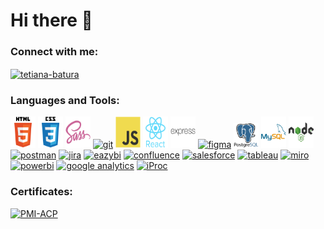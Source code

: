 <h1 align="left">Hi there 👋</h1>

<h3 align="left">Connect with me:</h3>
<p align="left">
<a href="https://linkedin.com/in/tetiana-batura" target="blank"><img align="center" src="https://raw.githubusercontent.com/rahuldkjain/github-profile-readme-generator/master/src/images/icons/Social/linked-in-alt.svg" alt="tetiana-batura" height="30" width="40" /></a>
</p>

<h3 align="left">Languages and Tools:</h3>
<p align="left"> <a href="https://www.w3.org/html/" target="blank" rel="noreferrer"> <img src="https://raw.githubusercontent.com/devicons/devicon/master/icons/html5/html5-original-wordmark.svg" alt="html5" width="40" height="50"/></a> 
<a href="https://www.w3schools.com/css/" target="blank" rel="noreferrer"> <img src="https://raw.githubusercontent.com/devicons/devicon/master/icons/css3/css3-original-wordmark.svg" alt="css3" width="40" height="50"/></a>
<a href="https://sass-lang.com" target="blank" rel="noreferrer"> <img src="https://raw.githubusercontent.com/devicons/devicon/master/icons/sass/sass-original.svg" alt="sass" width="40" height="50"/></a>
<a href="https://git-scm.com/" target="blank" rel="noreferrer"> <img src="https://www.vectorlogo.zone/logos/git-scm/git-scm-icon.svg" alt="git" width="40" height="50"/></a> 
<a href="https://developer.mozilla.org/en-US/docs/Web/JavaScript" target="blank" rel="noreferrer"> <img src="https://raw.githubusercontent.com/devicons/devicon/master/icons/javascript/javascript-original.svg" alt="javascript" width="40" height="50"/></a>
<a href="https://reactjs.org/" target="blank" rel="noreferrer"> <img src="https://raw.githubusercontent.com/devicons/devicon/master/icons/react/react-original-wordmark.svg" alt="react" width="40" height="50"/></a> 
<a href="https://expressjs.com" target="blank" rel="noreferrer"> <img src="https://raw.githubusercontent.com/devicons/devicon/master/icons/express/express-original-wordmark.svg" alt="express" width="40" height="50"/></a> 
<a href="https://www.figma.com/" target="blank" rel="noreferrer"> <img src="https://www.vectorlogo.zone/logos/figma/figma-icon.svg" alt="figma" width="40" height="50"/></a> 
<a href="https://www.postgresql.org" target="_blank" rel="noreferrer"> <img src="https://raw.githubusercontent.com/devicons/devicon/master/icons/postgresql/postgresql-original-wordmark.svg" alt="postgresql" width="40" height="40"/></a>
<a href="https://www.mysql.com/" target="blank" rel="noreferrer"> <img src="https://raw.githubusercontent.com/devicons/devicon/master/icons/mysql/mysql-original-wordmark.svg" alt="mysql" width="40" height="50"/></a> 
<a href="https://nodejs.org" target="blank" rel="noreferrer"> <img src="https://raw.githubusercontent.com/devicons/devicon/master/icons/nodejs/nodejs-original-wordmark.svg" alt="nodejs" width="40" height="50"/></a> 
<a href="https://postman.com" target="blank" rel="noreferrer"> <img src="https://www.vectorlogo.zone/logos/getpostman/getpostman-icon.svg" alt="postman" width="40" height="40"/></a> 
<a href="https://www.atlassian.com" target="blank" rel="noreferrer"> <img src="https://www.vectorlogo.zone/logos/atlassian_jira/atlassian_jira-icon.svg" alt="jira" width="40" height="40"/></a> 
<a href="https://eazybi.com" target="blank" rel="noreferrer"> <img src="https://www.vectorlogo.zone/logos/eazybi/eazybi-ar21.svg" alt="eazybi" width="40" height="50"/></a> 
<a href="https://www.atlassian.com/software/confluence" target="blank" rel="noreferrer"> <img src="https://vectorwiki.com/images/57kfy__confluence.svg" alt="confluence" width="40" height="40"/></a> 
<a href="https://www.salesforce.com/" target="blank" rel="noreferrer"> <img src="https://vectorwiki.com/images/tlGSJ__salesforce.svg" alt="salesforce" width="50" height="50"/></a> 
<a href="https://www.tableau.com/" target="blank" rel="noreferrer"> <img src="https://vectorwiki.com/images/wbGV8__tableau-software.svg" alt="tableau" width="40" height="50"/></a>
<a href="https://miro.com/" target="blank" rel="noreferrer"> <img src="https://vectorwiki.com/images/cp1qJ__miro.svg" alt="miro" width="40" height="50"/></a>
<a href="https://app.powerbi.com/" target="blank" rel="noreferrer"> <img src="https://www.vectorlogo.zone/logos/microsoft_powerbi/microsoft_powerbi-ar21.svg" alt="powerbi" width="50" height="50"/></a> 
<a href="https://developers.google.com/analytics" target="blank" rel="noreferrer"> <img src="https://www.vectorlogo.zone/logos/google_analytics/google_analytics-ar21.svg" alt="google analytics" width="60" height="50"/></a> 
<a href="https://www.oracle.com/" target="blank" rel="noreferrer"> <img src="https://www.vectorlogo.zone/logos/oracle/oracle-ar21.svg" alt="iProc" width="40" height="50"/></a>


<h3 align="left">Certificates:</h3>
<a href="https://www.pmi.org/certifications/agile-acp" target="_blank" rel="noreferrer"> <img src="https://vectorwiki.com/images/nr9p3__pmi-agile-certified-practitioner-pmi-acp-r.svg" alt="PMI-ACP" width="50" height="50"/></a>
